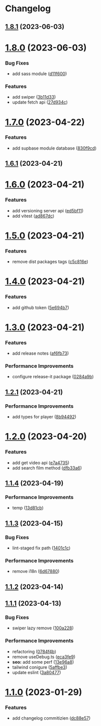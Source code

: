 # Changelog

## [1.8.1](https://github.com/Efcolipt/ineffable/compare/1.8.0...1.8.1) (2023-06-03)

# [1.8.0](https://github.com/Efcolipt/ineffable/compare/1.7.0...1.8.0) (2023-06-03)


### Bug Fixes

* add sass module ([d11f600](https://github.com/Efcolipt/ineffable/commit/d11f6005ecd12cd14151b83fc598a0b10c8a6287))


### Features

* add swiper ([3b11d33](https://github.com/Efcolipt/ineffable/commit/3b11d33f0ce904c15b2d3ed6bc6df4609c689da8))
* update fetch api ([27d934c](https://github.com/Efcolipt/ineffable/commit/27d934cbb86b502ed54d83be8511e12d3c11ad2f))

# [1.7.0](https://github.com/Efcolipt/ineffable/compare/1.6.1...1.7.0) (2023-04-22)


### Features

* add supbase module database ([830f9cd](https://github.com/Efcolipt/ineffable/commit/830f9cdd0a673b4e4ddf1a7892fa5862feed5d64))

## [1.6.1](https://github.com/Efcolipt/ineffable/compare/1.6.0...1.6.1) (2023-04-21)

# [1.6.0](https://github.com/Efcolipt/ineffable/compare/1.5.0...1.6.0) (2023-04-21)


### Features

* add versioning server api ([ed5bf11](https://github.com/Efcolipt/ineffable/commit/ed5bf11951d2c938cf98a87af05ae945da28dbff))
* add vitest ([ad867dc](https://github.com/Efcolipt/ineffable/commit/ad867dc07c8d9a39ff7a22d5eacacbb20ca44cae))

# [1.5.0](https://github.com/Efcolipt/ineffable/compare/1.4.0...1.5.0) (2023-04-21)


### Features

* remove dist packages tags ([c5c816e](https://github.com/Efcolipt/ineffable/commit/c5c816efd87f1ae286eafd2718f241ec143d12cd))

# [1.4.0](https://github.com/Efcolipt/ineffable/compare/1.3.0...1.4.0) (2023-04-21)


### Features

* add github token ([5e694b7](https://github.com/Efcolipt/ineffable/commit/5e694b75ac1e47132c1969ec8c0a66b45546698e))

# [1.3.0](https://github.com/Efcolipt/ineffable/compare/1.2.1...1.3.0) (2023-04-21)


### Features

* add release notes ([af6fb73](https://github.com/Efcolipt/ineffable/commit/af6fb7369276b7e8cf1019e63f3ea9e0c3ac11bd))


### Performance Improvements

* configure release-it package ([0284a9b](https://github.com/Efcolipt/ineffable/commit/0284a9bf7b32059c8739fe5d7694177601ad0588))

## [1.2.1](https://github.com/Efcolipt/ineffable/compare/1.2.0...1.2.1) (2023-04-21)


### Performance Improvements

* add types for player ([8b94492](https://github.com/Efcolipt/ineffable/commit/8b944921e5785bbe0d077e241b774fbe374f8b21))

# [1.2.0](https://github.com/Efcolipt/ineffable/compare/1.1.4...1.2.0) (2023-04-20)


### Features

* add get video api ([e7a4735](https://github.com/Efcolipt/ineffable/commit/e7a473551a5d2de36823b72f62512136de6c9ae8))
* add search film method ([dfb33a6](https://github.com/Efcolipt/ineffable/commit/dfb33a6587a834d43f72040c974e36c6752d0b2b))

## [1.1.4](https://github.com/Efcolipt/ineffable/compare/1.1.3...1.1.4) (2023-04-19)


### Performance Improvements

* temp ([13d81cb](https://github.com/Efcolipt/ineffable/commit/13d81cb8b70eed6a69a86a36be897112175f93c8))

## [1.1.3](https://github.com/Efcolipt/ineffable/compare/1.1.2...1.1.3) (2023-04-15)


### Bug Fixes

* lint-staged fix path ([1401c1c](https://github.com/Efcolipt/ineffable/commit/1401c1c4fed73ca0fd8cf06e3d08eb6f7a19d5f2))


### Performance Improvements

* remove i18n ([6d67880](https://github.com/Efcolipt/ineffable/commit/6d67880625390eeb29f031c4a9cd7b1c1c69b63b))

## [1.1.2](https://github.com/Efcolipt/ineffable/compare/1.1.1...1.1.2) (2023-04-14)

## [1.1.1](https://github.com/Efcolipt/ineffable/compare/1.1.0...1.1.1) (2023-04-13)


### Bug Fixes

* swiper lazy remove ([100a228](https://github.com/Efcolipt/ineffable/commit/100a228048c4525e2b85f30f9a0ca564151ee8ef))


### Performance Improvements

* refactoring ([0784f4b](https://github.com/Efcolipt/ineffable/commit/0784f4b9f9f16be21cdd74c0770b23cd2d3de57a))
* remove useDebug.ts ([eca3fe9](https://github.com/Efcolipt/ineffable/commit/eca3fe9a6db88fbe8d8be189ca79e540e5632182))
* **seo:** add some perf ([13e96a8](https://github.com/Efcolipt/ineffable/commit/13e96a881a048efb47d27ce4eb2cabee0ea8eab6))
* tailwind conigure ([5affbe3](https://github.com/Efcolipt/ineffable/commit/5affbe3dd07cc7fd4143f45657b86bdfd7899389))
* update eslint ([3a80477](https://github.com/Efcolipt/ineffable/commit/3a80477ea2e10251af5e76bd7bc70f2ab5ecdf32))

# [1.1.0](https://github.com/Efcolipt/ineffable/compare/1.0.1-0...1.1.0) (2023-01-29)


### Features

* add changelog commitizien ([dc88e57](https://github.com/Efcolipt/ineffable/commit/dc88e57fc51751574688ce8c2491a111660eeac7))